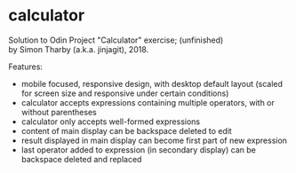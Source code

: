 # calculator

Solution to Odin Project "Calculator" exercise; (unfinished)  
by Simon Tharby (a.k.a. jinjagit), 2018.  

Features:  

* mobile focused, responsive design, with desktop default layout (scaled for screen size and responsive under certain conditions)
* calculator accepts expressions containing multiple operators, with or without parentheses
* calculator only accepts well-formed expressions
* content of main display can be backspace deleted to edit
* result displayed in main display can become first part of new expression
* last operator added to expression (in secondary display) can be backspace deleted and replaced

